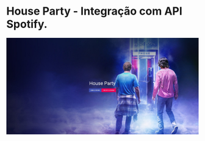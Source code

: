 # House Party - Integração com API Spotify.

<img src="https://github.com/OtavioTavares/ProjectWeb/blob/main/imagens_github/tela_inicial.jpeg?raw=true">

